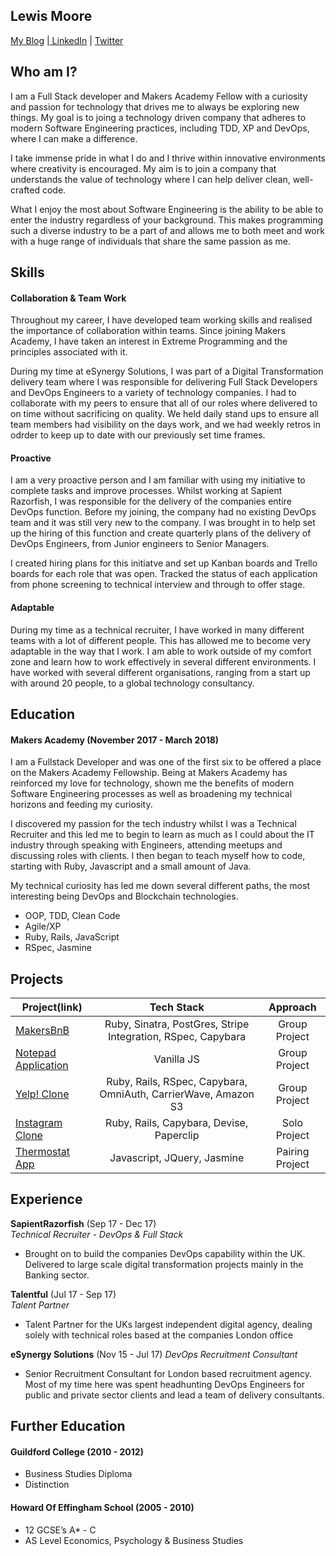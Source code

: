 ## Lewis Moore
[My Blog](https://blog.makersacademy.com/meet-the-makers-fellows-lewis-moore-dc1b8bd53c75) |[ LinkedIn](https://www.linkedin.com/in/lewismoore1/) | [Twitter](https://twitter.com/Lewmoore11)

## Who am I?

I am a Full Stack developer and Makers Academy Fellow with a curiosity and passion for technology that drives me to always be exploring new things. My goal is to joing a technology driven company that adheres to modern Software Engineering practices, including TDD, XP and DevOps, where I can make a difference.

I take immense pride in what I do and I thrive within innovative environments where creativity is encouraged. My aim is to join a company that understands the value of technology where I can help deliver clean, well-crafted code.

What I enjoy the most about Software Engineering is the ability to be able to enter the industry regardless of your background. This makes programming such a diverse industry to be a part of and allows me to both meet and work with a huge range of individuals that share the same passion as me.


## Skills

#### Collaboration & Team Work
Throughout my career, I have developed team working skills and realised the importance of collaboration within teams. Since joining Makers Academy, I have taken an interest in Extreme Programming and the principles associated with it. 

During my time at eSynergy Solutions, I was part of a Digital Transformation delivery team where I was responsible for delivering Full Stack Developers and DevOps Engineers to a variety of technology companies. I had to collaborate with my peers to ensure that all of our roles where delivered to on time without sacrificing on quality. We held daily stand ups to ensure all team members had visibility on the days work, and we had weekly retros in odrder to keep up to date with our previously set time frames.

#### Proactive
I am a very proactive person and I am familiar with using my initiative to complete tasks and improve processes. 
Whilst working at Sapient Razorfish, I was responsible for the delivery of the companies entire DevOps function. Before my joining, the company had no existing DevOps team and it was still very new to the company. I was brought in to help set up the hiring of this function and create quarterly plans of the delivery of DevOps Engineers, from Junior engineers to Senior Managers.

I created hiring plans for this initiatve and set up Kanban boards and Trello boards for each role that was open. Tracked the status of each application from phone screening to technical interview and through to offer stage. 

#### Adaptable
During my time as a technical recruiter, I have worked in many different teams with a lot of different people. This has allowed me to become very adaptable in the way that I work. I am able to work outside of my comfort zone and learn how to work effectively in several different environments. I have worked with several different organisations, ranging from a start up with around 20 people, to a global technology consultancy.

## Education

#### Makers Academy (November 2017 - March 2018)

I am a Fullstack Developer and was one of the first six to be offered a place on the Makers Academy Fellowship. Being at Makers Academy has reinforced my love for technology, shown me the benefits of modern Software Engineering processes as well as broadening my technical horizons and feeding my curiosity. 

I discovered my passion for the tech industry whilst I was a Technical Recruiter and this led me to begin to learn as much as I could about the IT industry through speaking with Engineers, attending meetups and discussing roles with clients. I then began to teach myself how to code, starting with Ruby, Javascript and a small amount of Java.

My technical curiosity has led me down several different paths, the most interesting being DevOps and Blockchain technologies. 

- OOP, TDD, Clean Code
- Agile/XP
- Ruby, Rails, JavaScript
- RSpec, Jasmine

## Projects
| Project(link) | Tech Stack    | Approach  | 
| ------------- |:-------------:| :----------:| 
| [MakersBnB](https://github.com/Leigan0/makers-bnb) | Ruby, Sinatra, PostGres, Stripe Integration, RSpec, Capybara| Group Project | 
| [Notepad Application](https://github.com/lewmoore/notepad) | Vanilla JS | Group Project |
| [Yelp! Clone](https://github.com/SimonBao/PigeonYelp) | Ruby, Rails, RSpec, Capybara, OmniAuth, CarrierWave, Amazon S3 | Group Project |
| [Instagram Clone](https://github.com/lewmoore/instagram-challenge) | Ruby, Rails, Capybara, Devise, Paperclip |Solo Project |
|[Thermostat App](https://github.com/lewmoore/Thermostat) | Javascript, JQuery, Jasmine | Pairing Project |


## Experience

**SapientRazorfish** (Sep 17 - Dec 17)    
*Technical Recruiter - DevOps & Full Stack*  
- Brought on to build the companies DevOps capability within the UK. Delivered to large scale digital transformation projects mainly in the Banking sector.

**Talentful** (Jul 17 - Sep 17)   
*Talent Partner*  
- Talent Partner for the UKs largest independent digital agency, dealing solely with technical roles based at the companies London office

**eSynergy Solutions** (Nov 15 - Jul 17)
*DevOps Recruitment Consultant*
- Senior Recruitment Consultant for London based recruitment agency. Most of my time here was spent headhunting DevOps Engineers for public and private sector clients and lead a team of delivery consultants.


## Further Education

#### Guildford College (2010 - 2012)
- Business Studies Diploma
- Distinction

#### Howard Of Effingham School (2005 - 2010)
- 12 GCSE’s A* - C
- AS Level Economics, Psychology & Business Studies
